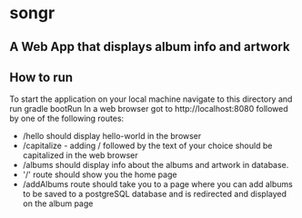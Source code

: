# songr



## A Web App that displays album info and artwork

## How to run

To start the application on your local machine navigate to this directory and run gradle bootRun
In a web browser got to http://localhost:8080 followed by one of the following routes:


- /hello should display hello-world in the browser
- /capitalize - adding / followed by the text of your choice should be capitalized in the web browser
- /albums should display info about the albums and artwork in database.
- '/' route should show you the home page
- /addAlbums route should take you to a page where you can add albums to be saved to a postgreSQL database and is redirected and displayed on the album page



